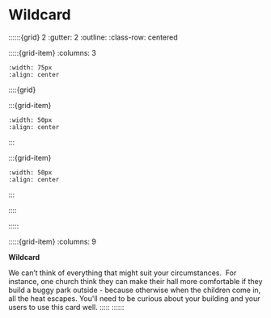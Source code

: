 # Wildcard
 
::::::{grid} 2
:gutter: 2
:outline: 
:class-row: centered

:::::{grid-item}
:columns: 3
```{image} /images/step-icons/step_.svg
:width: 75px
:align: center
```


::::{grid}

:::{grid-item}

```{image} /images/carbon-icons/carbon_.svg
:width: 50px
:align: center
```
:::

:::{grid-item}
```{image} /images/cost-icons/cost_.svg
:width: 50px
:align: center
```
:::

::::

:::::

:::::{grid-item}
:columns: 9

**Wildcard**

We can’t think of everything that might suit your circumstances.  For instance, one church think they can make their hall more comfortable if they build a buggy park outside - because otherwise when the children come in, all the heat escapes.  You'll need to be curious about your building and your users to use this card well.
:::::
::::::